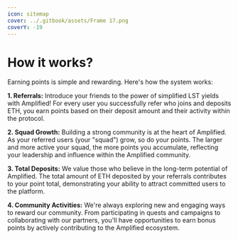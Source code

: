 ```yaml
---
icon: sitemap
cover: ../.gitbook/assets/Frame 17.png
coverY: -19
---
```


# How it works?

Earning points is simple and rewarding. Here's how the system works:

**1. Referrals:** Introduce your friends to the power of simplified LST yields with Amplified! For every user you successfully refer who joins and deposits ETH, you earn points based on their deposit amount and their activity within the protocol.

**2. Squad Growth:** Building a strong community is at the heart of Amplified. As your referred users (your "squad") grow, so do your points. The larger and more active your squad, the more points you accumulate, reflecting your leadership and influence within the Amplified community.

**3. Total Deposits:** We value those who believe in the long-term potential of Amplified. The total amount of ETH deposited by your referrals contributes to your point total, demonstrating your ability to attract committed users to the platform.

**4. Community Activities:** We're always exploring new and engaging ways to reward our community. From participating in quests and campaigns to collaborating with our partners, you'll have opportunities to earn bonus points by actively contributing to the Amplified ecosystem.
